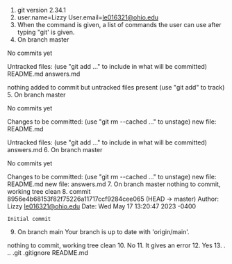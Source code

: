 1. git version 2.34.1
2. user.name=Lizzy User.email=le016321@ohio.edu
3. When the command is given, a list of commands the user can use after typing "git' is given.
4. On branch master

No commits yet

Untracked files:
  (use "git add <file>..." to include in what will be committed)
        README.md
        answers.md

nothing added to commit but untracked files present (use "git add" to track) 
5. On branch master

No commits yet

Changes to be committed:
  (use "git rm --cached <file>..." to unstage)
        new file:   README.md

Untracked files:
  (use "git add <file>..." to include in what will be committed)
        answers.md
6. On branch master

No commits yet

Changes to be committed:
  (use "git rm --cached <file>..." to unstage)
        new file:   README.md
        new file:   answers.md
7. On branch master
nothing to commit, working tree clean
8. commit 8956e4b68153f82f75226a11717ccf9284cee065 (HEAD -> master)
Author: Lizzy <le016321@ohio.edu>
Date:   Wed May 17 13:20:47 2023 -0400

    Initial commit
9. On branch main
Your branch is up to date with 'origin/main'.

nothing to commit, working tree clean
10. No
11. It gives an error
12. Yes
13. .  ..  .git  .gitignore  README.md
